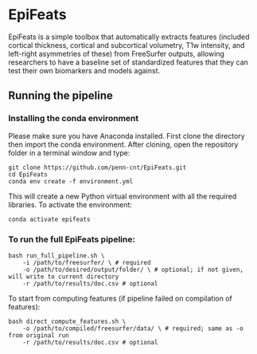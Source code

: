 <h1>EpiFeats</h1>

EpiFeats is a simple toolbox that automatically extracts features (included cortical thickness, cortical and subcortical volumetry, T1w intensity, and left-right asymmetries of these) from FreeSurfer outputs, allowing researchers to have a baseline set of standardized features that they can test their own biomarkers and models against.

<h2>Running the pipeline</h2>
<h3>Installing the conda environment</h3>

Please make sure you have Anaconda installed. First clone the directory then import the conda environment. After cloning, open the repository folder in a terminal window and type:

```
git clone https://github.com/penn-cnt/EpiFeats.git
cd EpiFeats
conda env create -f environment.yml
```

This will create a new Python virtual environment with all the required libraries. To activate the environment:

```
conda activate epifeats
```

<h3>To run the full EpiFeats pipeline:</h3>

```
bash run_full_pipeline.sh \
    -i /path/to/freesurfer/ \ # required
    -o /path/to/desired/output/folder/ \ # optional; if not given, will write to current directory
    -r /path/to/results/doc.csv # optional
```

To start from computing features (if pipeline failed on compilation of features):
```
bash direct_compute_features.sh \
    -o /path/to/compiled/freesurfer/data/ \ # required; same as -o from original run
    -r /path/to/results/doc.csv # optional
```
